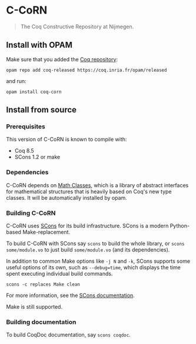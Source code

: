 # C-CoRN
> The Coq Constructive Repository at Nijmegen.

## Install with OPAM
Make sure that you added the [Coq repository](http://coq.io/opam/):

    opam repo add coq-released https://coq.inria.fr/opam/released

and run:

    opam install coq-corn

## Install from source
### Prerequisites
This version of C-CoRN is known to compile with:

* Coq 8.5
* SCons 1.2 or make

### Dependencies
C-CoRN depends on [Math Classes](https://github.com/math-classes/math-classes), which is a library of abstract interfaces for
mathematical structures that is heavily based on Coq's new type classes. It will be automatically installed by opam.

### Building C-CoRN
C-CoRN uses [SCons](http://www.scons.org/) for its build infrastructure. SCons is a modern
Python-based Make-replacement.

To build C-CoRN with SCons say `scons` to build the whole library, or
`scons some/module.vo` to just build `some/module.vo` (and its dependencies).

In addition to common Make options like `-j N` and `-k`, SCons
supports some useful options of its own, such as `--debug=time`, which
displays the time spent executing individual build commands.

    scons -c replaces Make clean

For more information, see the [SCons documentation](http://www.scons.org/). 

Make is still supported.

### Building documentation
To build CoqDoc documentation, say `scons coqdoc`.
